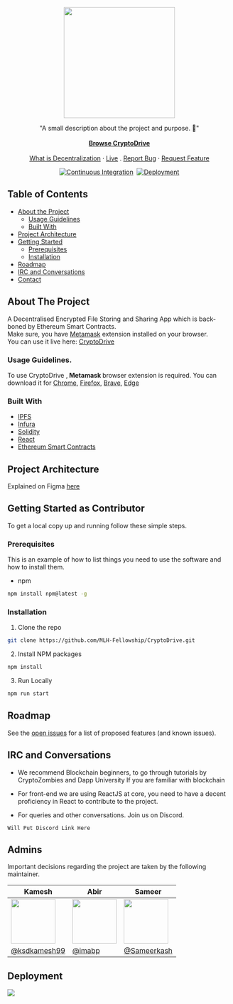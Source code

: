 <!-- PLEASE MAKE SURE TO EDIT EVERY FILE  -->
<!-- PROJECT LOGO -->
<p align="center">
  <a href="https://github.com/MLH-Fellowship/CryptoDrive">
    <img src="https://newbuildings.org/wp-content/uploads/2015/03/client-logo.png" height="250px"  />
  </a>

  <p align="center">
    "A small description about the project and purpose. 🚀"
    <br /><br />
    <a href="https://www.cryptodrive.tech"><strong>Browse CryptoDrive</strong></a>
    <br />
    <br />
    <a href="https://en.wikipedia.org/wiki/Decentralization">What is Decentralization</a>
    ·
    <a href="https://www.cryptodrive.tech">Live</a>
    .
    <a href="https://github.com/MLH-Fellowship/CryptoDrive/issues">Report Bug</a>
    ·
    <a href="https://github.com/MLH-Fellowship/CryptoDrive/issues">Request Feature</a>
  </p>
</p>
<center>

[![Continuous Integration](https://github.com/MLH-Fellowship/CryptoDrive/actions/workflows/integration.yml/badge.svg?branch=staging)](https://github.com/MLH-Fellowship/CryptoDrive/actions/workflows/integration.yml)&nbsp;&nbsp;[![Deployment](https://github.com/MLH-Fellowship/CryptoDrive/actions/workflows/deployment.yml/badge.svg)](https://github.com/MLH-Fellowship/CryptoDrive/actions/workflows/deployment.yml) </center>

<!-- TABLE OF CONTENTS -->

## Table of Contents

- [About the Project](#about-the-project)
  - [Usage Guidelines](#usage-guidelines)
  - [Built With](#built-with)
- [Project Architecture](#project-architecture)
- [Getting Started](#getting-started-as-contributor)
  - [Prerequisites](#prerequisites)
  - [Installation](#installation)
- [Roadmap](#roadmap)
- [IRC and Conversations](#irc-and-conversations)
- [Contact](#admins)



<!-- ABOUT THE PROJECT -->

## About The Project

A Decentralised Encrypted File Storing and Sharing App which is back-boned by Ethereum Smart Contracts. 
<br/>
Make sure, you have [Metamask](https://metamask.io/download.html) extension installed on your browser.
<br/>
You can  use it live here: <a href="https://mlh-fellowship.github.io/CryptoDrive">CryptoDrive</a>



<!-- Extensions Required -->
### Usage Guidelines.

To use CryptoDrive ,<strong> Metamask </strong> browser extension is required. You can download it for [Chrome](https://chrome.google.com/webstore/detail/metamask/nkbihfbeogaeaoehlefnkodbefgpgknn?hl=en), [Firefox](https://addons.mozilla.org/en-US/firefox/addon/ether-metamask/), [Brave](https://chrome.google.com/webstore/detail/metamask/nkbihfbeogaeaoehlefnkodbefgpgknn?hl=en), [Edge](https://microsoftedge.microsoft.com/addons/detail/metamask/ejbalbakoplchlghecdalmeeeajnimhm?hl=en-US) 



### Built With

- [IPFS](https://ipfs.io/)
- [Infura](https://infura.io/)
- [Solidity](https://docs.soliditylang.org/en/v0.8.3/)
- [React](https://reactjs.org/)
- [Ethereum Smart Contracts](https://www.investopedia.com/terms/s/smart-contracts.asp)



<!-- Project Breakdown -->
## Project Architecture 

Explained on Figma [here](https://www.figma.com/proto/DihWjVshe5rKgssA7aauCM/CryptoDrive?node-id=46%3A399&scaling=min-zoom)



<!-- GETTING STARTED -->

## Getting Started as Contributor

To get a local copy up and running follow these simple steps.

### Prerequisites

This is an example of how to list things you need to use the software and how to install them.

- npm

```sh
npm install npm@latest -g
```

### Installation

1. Clone the repo

```sh
git clone https://github.com/MLH-Fellowship/CryptoDrive.git
```

2. Install NPM packages

```sh
npm install
```
3. Run Locally

```sh
npm run start
```
<!-- ROADMAP -->

## Roadmap

See the [open issues](https://github.com/MLH-Fellowship/CryptoDrive/issues) for a list of proposed features (and known issues).

<!-- CONTRIBUTING -->

## IRC and Conversations

- We recommend Blockchain beginners, to go through tutorials by CryptoZombies and Dapp University
If you are familiar with blockchain 

- For front-end we are using ReactJS at core, you need to have a decent proficiency in React to contribute to the project.
- For queries and other conversations. Join us on Discord.

```
Will Put Discord Link Here
```

## Admins
Important decisions regarding the project are taken by the following maintainer.

| Kamesh  | Abir  | Sameer  |
|---|---|---|
| <img  height="100" width="100" src="https://avatars.githubusercontent.com/u/46109386?v=4">     | <img  height="100" width="100" src="https://avatars3.githubusercontent.com/u/53480076?s=460&u=c1aad58f1a773750a47475682afa80ac3b74f583&v=4">  | <img  height="100" width="100" src="https://avatars.githubusercontent.com/u/40424087?v=4"> |
| [@ksdkamesh99](https://github.com/ksdkamesh99)  | [@imabp](https://github.com/imabp/)     | [@Sameerkash](https://github.com/Sameerkash)  |


## Deployment
<a href="https://www.cryptodrive.tech"><img src="https://img.shields.io/badge/-GitHub%20Pages-black?style=for-the-badge&logo=github"/></a>
